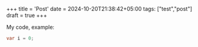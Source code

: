 +++
title = 'Post'
date = 2024-10-20T21:38:42+05:00
tags: ["test","post"]
draft = true
+++

My code, example:
```c#
var i = 0;
```
